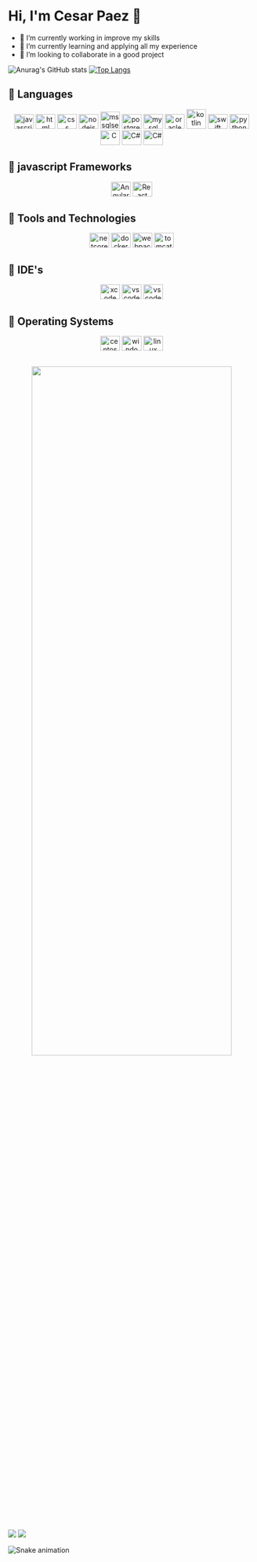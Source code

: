 # Hi, I'm Cesar Paez 👋

- 🔭 I’m currently working in improve my skills
- 🌱 I’m currently learning and applying all my experience
- 👯 I’m looking to collaborate in a good project

![Anurag's GitHub stats](https://github-readme-stats.vercel.app/api?username=beginoffile&show_icons=true&theme=transparent)
[![Top Langs](https://github-readme-stats.vercel.app/api/top-langs/?username=beginoffile&theme=transparent)](https://github.com/anuraghazra/github-readme-stats)

<div align="left">
  <h2>👯 Languages</h2>
</div>
<div align="center">
  <img alt="javascript" width="40" height="30" src="https://cdn.jsdelivr.net/gh/devicons/devicon/icons/javascript/javascript-original.svg" />          
  <img alt="html" width="40" height="30" src="https://cdn.jsdelivr.net/gh/devicons/devicon/icons/html5/html5-original.svg" />
  <img alt="css" width="40" height="30" src="https://cdn.jsdelivr.net/gh/devicons/devicon/icons/css3/css3-original.svg" />          
  <img alt="nodejs" width="40" height="30" src="https://cdn.jsdelivr.net/gh/devicons/devicon/icons/nodejs/nodejs-original.svg" />
  <img style="object-fit: cover;" alt="mssqlserver" width="40" height="35" src="https://tutoriales.cect.org/wp-content/uploads/2021/02/kisspng-microsoft-sql-server-logo-database-microsoft-corpo-%D0%9A%D1%83%D0%BF%D0%B8%D1%82%D1%8C-sql-server-cal-2016-%D0%B2-%D0%9A%D1%80%D0%B0%D1%81%D0%BD%D0%BE%D0%B4-5b672eba45ff07.7055300615334888262867.png" />
  <img alt="postgress" width="40" height="30" src="https://cdn.jsdelivr.net/gh/devicons/devicon/icons/postgresql/postgresql-original.svg" />
  <img alt="mysql" width="40" height="30" src="https://cdn.jsdelivr.net/gh/devicons/devicon/icons/mysql/mysql-original.svg" />
  <img alt="oracle" width="40" height="30" src="https://cdn.jsdelivr.net/gh/devicons/devicon/icons/oracle/oracle-original.svg" />
  <img alt="kotlin" width="40" height="40" src="https://cdn.jsdelivr.net/gh/devicons/devicon/icons/kotlin/kotlin-plain-wordmark.svg"/>
  <img alt="swift" width="40" height="30" src="https://cdn.jsdelivr.net/gh/devicons/devicon/icons/swift/swift-original.svg" />
  <img alt="python" width="40" height="30" src="https://cdn.jsdelivr.net/gh/devicons/devicon/icons/python/python-original.svg" />
  <img alt="C" width="40" height="30" src="https://cdn.jsdelivr.net/gh/devicons/devicon/icons/c/c-original.svg" />
  <img alt="C#" width="40" height="30" src="https://cdn.jsdelivr.net/gh/devicons/devicon/icons/csharp/csharp-original.svg" />
  <img alt="C#" width="40" height="30" src="https://cdn.jsdelivr.net/gh/devicons/devicon/icons/cplusplus/cplusplus-original.svg" />
</div>
        

  <div align="left">
    <h2>👯 javascript Frameworks</h2>
  </div>
  <div align="center">
   <img alt="Angular" width="40" height="30" src="https://cdn.jsdelivr.net/gh/devicons/devicon/icons/angularjs/angularjs-original.svg" />
   <img alt="React" width="40" height="30" src="https://cdn.jsdelivr.net/gh/devicons/devicon/icons/react/react-original.svg" />
  </div>
  
          
  <div align="left">
    <h2>👯 Tools and Technologies</h2>
  </div>  
  <div align="center">
  <img alt="netcore" width="40" height="30" src="https://cdn.jsdelivr.net/gh/devicons/devicon/icons/dotnetcore/dotnetcore-original.svg" />
  <img alt="docker" width="40" height="30" src="https://cdn.jsdelivr.net/gh/devicons/devicon/icons/docker/docker-plain-wordmark.svg" />
  <img alt="webpack" width="40" height="30" src="https://cdn.jsdelivr.net/gh/devicons/devicon/icons/webpack/webpack-original.svg" />
  <img alt="tomcat" width="40" height="30" src="https://cdn.jsdelivr.net/gh/devicons/devicon/icons/tomcat/tomcat-original.svg" />
  </div>
          
  <div align="left">  
    <h2>👯 IDE's</h2>
  </div>
  <div align="center">
  <img alt="xcode" width="40" height="30" img src="https://cdn.jsdelivr.net/gh/devicons/devicon/icons/xcode/xcode-original.svg" />
  <img alt="vscode" width="40" height="30" img src="https://cdn.jsdelivr.net/gh/devicons/devicon/icons/vscode/vscode-original.svg" />
  <img alt="vscode" width="40" height="30" src="https://cdn.jsdelivr.net/gh/devicons/devicon/icons/androidstudio/androidstudio-original.svg" />
  </div>
          
  <div align="left">
    <h2>👯 Operating Systems</h2>
  </div>
  <div align="center">
  <img alt="centos8" width="40" height="30" src="https://cdn.jsdelivr.net/gh/devicons/devicon/icons/centos/centos-original.svg" />
  <img alt="windows" width="40" height="30" src="https://cdn.jsdelivr.net/gh/devicons/devicon/icons/windows8/windows8-original.svg" />
  <img alt="linux" width="40" height="30" src="https://cdn.jsdelivr.net/gh/devicons/devicon/icons/linux/linux-original.svg" />
  </div>
          
          
##

<div align="center">
  <image width="90%" height="60%" src="https://cdn.computerhoy.com/sites/navi.axelspringer.es/public/media/image/2019/03/javascript.jpg?tf=1200x"/>
</div>

##
<a href="mailto:cesar_paez@yahoo.com" target="_blank"><img src="https://img.shields.io/badge/Gmail-D14836?style=for-the-badge&logo=gmail&logoColor=white" target="_blank"/></a>
<a href="https://www.linkedin.com/in/cesar-paez-it/" target="_blank"><img src="https://img.shields.io/badge/LinkedIn-0077B5?style=for-the-badge&logo=linkedin&logoColor=white" target="_blank"/></a>


![Snake animation](https://github.com/beginoffile/beginoffile/blob/output/github-contribution-grid-snake.svg)

